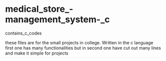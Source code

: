 # medical_store_-management_system-_c
contains_c_codes


these files are for the small projects in  college.
Written in the c language
first one has many functionalities but in second one have cut out many lines and make it simple for  projects

